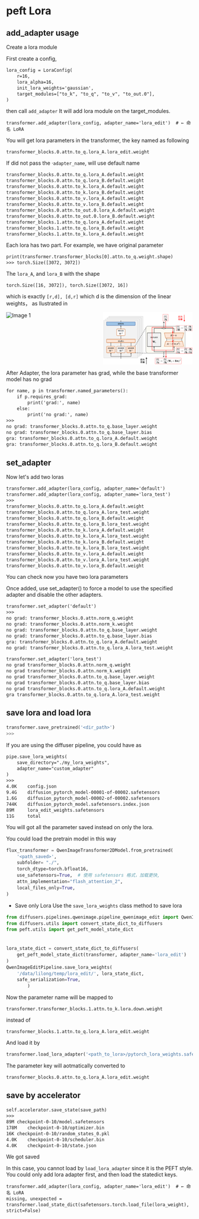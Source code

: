 # peft Lora

##  add_adapter usage

Create a lora module

First create a config,
```
lora_config = LoraConfig(
    r=16,
    lora_alpha=16,
    init_lora_weights='gaussian',
    target_modules=["to_k", "to_q", "to_v", "to_out.0"],
)
```
then call `add_adapter`
It will add lora module on the target_modules.

```
transformer.add_adapter(lora_config, adapter_name='lora_edit')  # ← 命名 LoRA
```

You will get lora parameters in the transformer, the key named as following
```
transformer_blocks.0.attn.to_q.lora_A.lora_edit.weight
```
If did not pass the ·`adapter_name`, will use default name

```
transformer_blocks.0.attn.to_q.lora_A.default.weight
transformer_blocks.0.attn.to_q.lora_B.default.weight
transformer_blocks.0.attn.to_k.lora_A.default.weight
transformer_blocks.0.attn.to_k.lora_B.default.weight
transformer_blocks.0.attn.to_v.lora_A.default.weight
transformer_blocks.0.attn.to_v.lora_B.default.weight
transformer_blocks.0.attn.to_out.0.lora_A.default.weight
transformer_blocks.0.attn.to_out.0.lora_B.default.weight
transformer_blocks.1.attn.to_q.lora_A.default.weight
transformer_blocks.1.attn.to_q.lora_B.default.weight
transformer_blocks.1.attn.to_k.lora_A.default.weight
```
Each lora has two part. For example, we have original parameter

```
print(transformer.transformer_blocks[0].attn.to_q.weight.shape)
>>> torch.Size([3072, 3072])
```
The  `lora_A`, and `lora_B` with the shape
```
torch.Size([16, 3072]), torch.Size([3072, 16])
```
which is exactly `[r,d], [d,r]` which d is the dimension of the linear weights， as llustrated in
<div style="display: flex; justify-content: space-between;">
    <img src="https://pica.zhimg.com/v2-10ce9e224defb3732e09a257911821aa_1440w.png" alt="Image 1" style="width: 48%;">
    <img src="images/image-2.png" alt="Image 2" style="width: 48%;">
</div>


After Adapter, the lora parameter has grad, while the base transformer model has no grad
```
for name, p in transformer.named_parameters():
    if p.requires_grad:
        print('grad:', name)
    else:
        print('no grad:', name)
>>>
no grad: transformer_blocks.0.attn.to_q.base_layer.weight
no grad: transformer_blocks.0.attn.to_q.base_layer.bias
gra: transformer_blocks.0.attn.to_q.lora_A.default.weight
gra: transformer_blocks.0.attn.to_q.lora_B.default.weight
```

## set_adapter

Now let's add two loras
```
transformer.add_adapter(lora_config, adapter_name='default')
transformer.add_adapter(lora_config, adapter_name='lora_test')
>>>
transformer_blocks.0.attn.to_q.lora_A.default.weight
transformer_blocks.0.attn.to_q.lora_A.lora_test.weight
transformer_blocks.0.attn.to_q.lora_B.default.weight
transformer_blocks.0.attn.to_q.lora_B.lora_test.weight
transformer_blocks.0.attn.to_k.lora_A.default.weight
transformer_blocks.0.attn.to_k.lora_A.lora_test.weight
transformer_blocks.0.attn.to_k.lora_B.default.weight
transformer_blocks.0.attn.to_k.lora_B.lora_test.weight
transformer_blocks.0.attn.to_v.lora_A.default.weight
transformer_blocks.0.attn.to_v.lora_A.lora_test.weight
transformer_blocks.0.attn.to_v.lora_B.default.weight
```
You can check now you have two lora parameters

Once added, use set_adapter() to force a model to use the specified adapter and disable the other adapters.

```
transformer.set_adapter('default')
>>>
no grad: transformer_blocks.0.attn.norm_q.weight
no grad: transformer_blocks.0.attn.norm_k.weight
no grad: transformer_blocks.0.attn.to_q.base_layer.weight
no grad: transformer_blocks.0.attn.to_q.base_layer.bias
gra: transformer_blocks.0.attn.to_q.lora_A.default.weight
no grad: transformer_blocks.0.attn.to_q.lora_A.lora_test.weight
```

```
transformer.set_adapter('lora_test')
no grad transformer_blocks.0.attn.norm_q.weight
no grad transformer_blocks.0.attn.norm_k.weight
no grad transformer_blocks.0.attn.to_q.base_layer.weight
no grad transformer_blocks.0.attn.to_q.base_layer.bias
no grad transformer_blocks.0.attn.to_q.lora_A.default.weight
gra transformer_blocks.0.attn.to_q.lora_A.lora_test.weight
```

## save lora and load lora
```python
transformer.save_pretrained('<dir_path>')
>>>

```

If you are using the diffuser pipeline, you could have as

```
pipe.save_lora_weights(
    save_directory="./my_lora_weights",
    adapter_name="custom_adapter"
)
>>>
4.0K    config.json
9.4G    diffusion_pytorch_model-00001-of-00002.safetensors
1.6G    diffusion_pytorch_model-00002-of-00002.safetensors
744K    diffusion_pytorch_model.safetensors.index.json
89M     lora_edit_weights.safetensors
11G     total
```
You will got all the parameter saved instead on only the lora.

You could load the pretrain model in this way
```python
flux_transformer = QwenImageTransformer2DModel.from_pretrained(
    '<path_saved>',
    subfolder= "./",
    torch_dtype=torch.bfloat16,
    use_safetensors=True,  # 使用 safetensors 格式，加载更快,
    attn_implementation="flash_attention_2",
    local_files_only=True,
)
```

- Save only Lora
Use the `save_lora_weights` class method to save lora

```python
from diffusers.pipelines.qwenimage.pipeline_qwenimage_edit import QwenImageEditPipeline
from diffusers.utils import convert_state_dict_to_diffusers
from peft.utils import get_peft_model_state_dict


lora_state_dict = convert_state_dict_to_diffusers(
    get_peft_model_state_dict(transformer, adapter_name='lora_edit')
)
QwenImageEditPipeline.save_lora_weights(
    '/data/lilong/temp/lora_edit/', lora_state_dict,
    safe_serialization=True,
        )

```
Now the parameter name will be mapped to
```
transformer.transformer_blocks.1.attn.to_k.lora.down.weight
```

instead of

```
transformer_blocks.1.attn.to_q.lora_A.lora_edit.weight
```


And load it by

```python
transformer.load_lora_adapter('<path_to_lora>/pytorch_lora_weights.safetensors', prefix='transformer', adapter_name='lora_edit')
```

The parameter key will aotmatically converted to

```
transformer_blocks.0.attn.to_q.lora_A.lora_edit.weight
```

## save by accelerator

```
self.accelerator.save_state(save_path)
>>>
89M	checkpoint-0-10/model.safetensors
178M	checkpoint-0-10/optimizer.bin
16K	checkpoint-0-10/random_states_0.pkl
4.0K	checkpoint-0-10/scheduler.bin
4.0K	checkpoint-0-10/state.json
```
We got saved


In this case, you cannot load by `load_lora_adapter` since it is the PEFT style. You could only add lora adapter first, and then load the statedict keys.

```
transformer.add_adapter(lora_config, adapter_name='lora_edit')  # ← 命名 LoRA
missing, unexpected = transformer.load_state_dict(safetensors.torch.load_file(lora_weight), strict=False)
```

